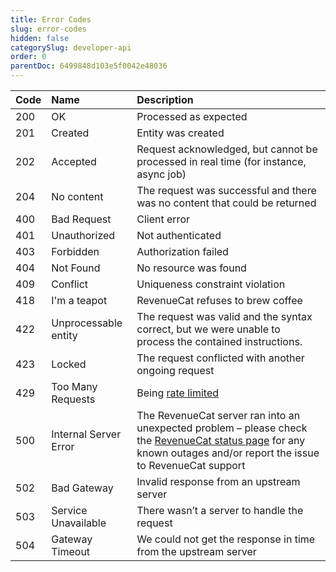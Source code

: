 ```yaml
---
title: Error Codes
slug: error-codes
hidden: false
categorySlug: developer-api
order: 0
parentDoc: 6499848d103e5f0042e48036
---
```

| Code | Name                  | Description                                                                                                                                                                                          |
| :--- | :-------------------- | :--------------------------------------------------------------------------------------------------------------------------------------------------------------------------------------------------- |
| 200  | OK                    | Processed as expected                                                                                                                                                                                |
| 201  | Created               | Entity was created                                                                                                                                                                                   |
| 202  | Accepted              | Request acknowledged, but cannot be processed in real time (for instance, async job)                                                                                                                 |
| 204  | No content            | The request was successful and there was no content that could be returned                                                                                                                           |
| 400  | Bad Request           | Client error                                                                                                                                                                                         |
| 401  | Unauthorized          | Not authenticated                                                                                                                                                                                    |
| 403  | Forbidden             | Authorization failed                                                                                                                                                                                 |
| 404  | Not Found             | No resource was found                                                                                                                                                                                |
| 409  | Conflict              | Uniqueness constraint violation                                                                                                                                                                      |
| 418  | I'm a teapot          | RevenueCat refuses to brew coffee                                                                                                                                                                    |
| 422  | Unprocessable entity  | The request was valid and the syntax correct, but we were unable to process the contained instructions.                                                                                              |
| 423  | Locked                | The request conflicted with another ongoing request                                                                                                                                                  |
| 429  | Too Many Requests     | Being [rate limited](ref:rate-limit)                                                                                                                                                                 |
| 500  | Internal Server Error | The RevenueCat server ran into an unexpected problem – please check the [RevenueCat status page](https://status.revenuecat.com/) for any known outages and/or report the issue to RevenueCat support |
| 502  | Bad Gateway           | Invalid response from an upstream server                                                                                                                                                             |
| 503  | Service Unavailable   | There wasn’t a server to handle the request                                                                                                                                                          |
| 504  | Gateway Timeout       | We could not get the response in time from the upstream server                                                                                                                                       |